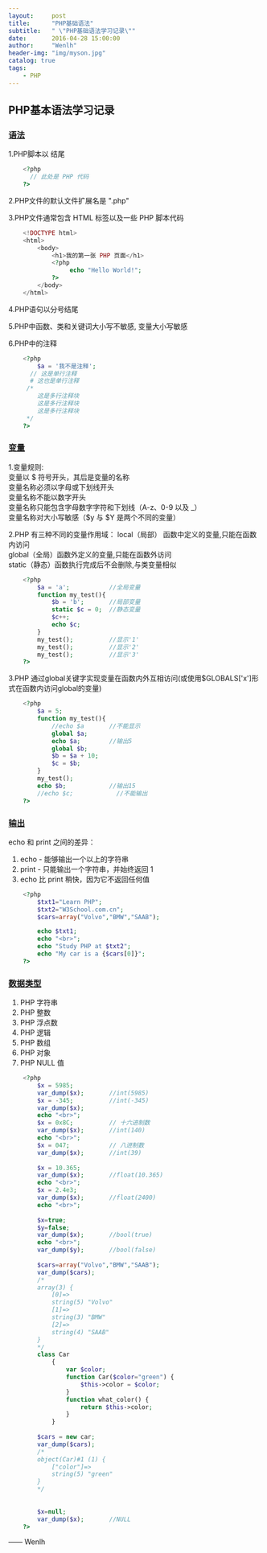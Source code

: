 ```yaml
---
layout:     post
title:      "PHP基础语法"
subtitle:   " \"PHP基础语法学习记录\""
date:       2016-04-28 15:00:00
author:     "Wenlh"
header-img: "img/myson.jpg"
catalog: true
tags:
    - PHP
---
```


## PHP基本语法学习记录  

### [语法](http://www.w3school.com.cn/php/php_syntax.asp) 

1.PHP脚本以 <?php 开头，以 ?> 结尾 

```php
    <?php
      // 此处是 PHP 代码
    ?>
```
2.PHP文件的默认文件扩展名是 ".php" 

3.PHP文件通常包含 HTML 标签以及一些 PHP 脚本代码 

```php
    <!DOCTYPE html>
    <html>
        <body>
            <h1>我的第一张 PHP 页面</h1>
            <?php
                 echo "Hello World!";
            ?>
        </body>
    </html>
```

4.PHP语句以分号结尾 

5.PHP中函数、类和关键词大小写不敏感, 变量大小写敏感 

6.PHP中的注释 

```php
    <?php
        $a = '我不是注释';
      // 这是单行注释
      # 这也是单行注释
     /*
        这是多行注释块
        这是多行注释块
        这是多行注释块
     */
    ?>
```

### [变量](http://www.w3school.com.cn/php/php_variables.asp) 

1.变量规则:  
    变量以 $ 符号开头，其后是变量的名称  
    变量名称必须以字母或下划线开头  
    变量名称不能以数字开头  
    变量名称只能包含字母数字字符和下划线（A-z、0-9 以及 _）  
    变量名称对大小写敏感（$y 与 $Y 是两个不同的变量）  

2.PHP 有三种不同的变量作用域： 
    local（局部） 函数中定义的变量,只能在函数内访问  
    global（全局）函数外定义的变量,只能在函数外访问  
    static（静态）函数执行完成后不会删除,与类变量相似      

```php
    <?php
        $a = 'a';           //全局变量
        function my_test(){
            $b = 'b';       //局部变量
            static $c = 0;  //静态变量
            $c++;
            echo $c;
        }
        my_test();          //显示'1'
        my_test();          //显示'2'
        my_test();          //显示'3'
    ?>
```

3.PHP 通过global关键字实现变量在函数内外互相访问(或使用$GLOBALS['x']形式在函数内访问global的变量) 

```php
    <?php
        $a = 5;
        function my_test(){
            //echo $a       //不能显示
            global $a;
            echo $a;        //输出5
            global $b;
            $b = $a + 10;
            $c = $b;
        }
        my_test();
        echo $b;            //输出15
        //echo $c;            //不能输出
    ?>
```

### [输出](http://www.w3school.com.cn/php/php_echo_print.asp)  
echo 和 print 之间的差异：
1. echo - 能够输出一个以上的字符串 
2. print - 只能输出一个字符串，并始终返回 1 
3. echo 比 print 稍快，因为它不返回任何值 
  
```php
	<?php
		$txt1="Learn PHP";
		$txt2="W3School.com.cn";
		$cars=array("Volvo","BMW","SAAB");

		echo $txt1;
		echo "<br>";
		echo "Study PHP at $txt2";
		echo "My car is a {$cars[0]}";
	?>
```

### [数据类型](http://www.w3school.com.cn/php/php_datatypes.asp)  

1. PHP 字符串 
2. PHP 整数 
3. PHP 浮点数 
4. PHP 逻辑 
5. PHP 数组 
6. PHP 对象 
7. PHP NULL 值 

```php
    <?php
        $x = 5985;
        var_dump($x);       //int(5985)
        $x = -345;          //int(-345)
        var_dump($x);
        echo "<br>"; 
        $x = 0x8C;          // 十六进制数
        var_dump($x);       //int(140)
        echo "<br>";
        $x = 047;           // 八进制数
        var_dump($x);       //int(39)
        
        $x = 10.365;
        var_dump($x);       //float(10.365)
        echo "<br>"; 
        $x = 2.4e3;
        var_dump($x);       //float(2400)
        echo "<br>"; 
        
        $x=true;
        $y=false;
        var_dump($x);       //bool(true)
        echo "<br>"; 
        var_dump($y);       //bool(false)
        
        $cars=array("Volvo","BMW","SAAB");
        var_dump($cars);    
        /*
        array(3) {
            [0]=>
            string(5) "Volvo"
            [1]=>
            string(3) "BMW"
            [2]=>
            string(4) "SAAB"
        }
        */
        class Car
            {
                var $color;
                function Car($color="green") {
                    $this->color = $color;
                }
                function what_color() {
                    return $this->color;
                }
            }
            
        $cars = new car;
        var_dump($cars);
        /*
        object(Car)#1 (1) {
            ["color"]=>
            string(5) "green"
        }
        */
        
        
        $x=null;
        var_dump($x);       //NULL
    ?>
```

—— Wenlh
